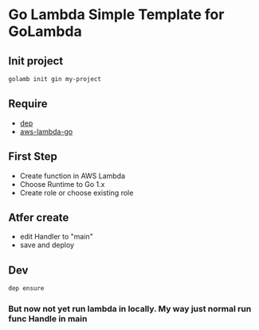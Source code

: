 # Go Lambda Simple Template for GoLambda

## Init project

```sh
golamb init gin my-project
```

## Require

* [dep](https://github.com/golang/dep)
* [aws-lambda-go](https://github.com/aws/aws-lambda-go/)

## First Step

* Create function in AWS Lambda
* Choose Runtime to Go 1.x
* Create role or choose existing role

## Atfer create

* edit Handler to "main"
* save and deploy

## Dev

```sh
dep ensure
```

### But now not yet run lambda in locally. My way just normal run func Handle in main
